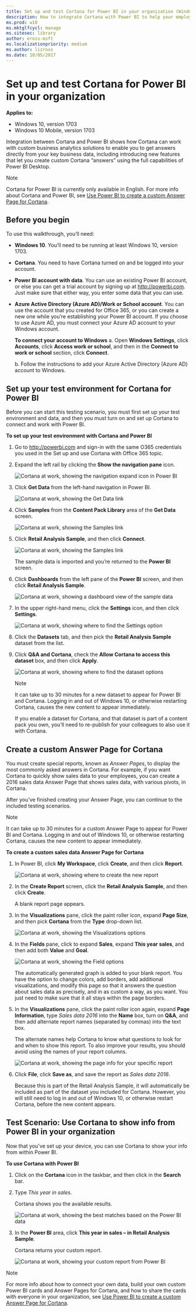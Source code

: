 ```yaml
---
title: Set up and test Cortana for Power BI in your organization (Windows 10)
description: How to integrate Cortana with Power BI to help your employees get answers directly from your key business data.
ms.prod: w10
ms.mktglfcycl: manage
ms.sitesec: library
author: eross-msft
ms.localizationpriority: medium
ms.author: lizross
ms.date: 10/05/2017
---
```


# Set up and test Cortana for Power BI in your organization
**Applies to:**

-   Windows 10, version 1703
-   Windows 10 Mobile, version 1703

Integration between Cortana and Power BI shows how Cortana can work with custom business analytics solutions to enable you to get answers directly from your key business data, including introducing new features that let you create custom Cortana “answers” using the full capabilities of Power BI Desktop.

>[!Note]
>Cortana for Power BI is currently only available in English. For more info about Cortana and Power BI, see [Use Power BI to create a custom Answer Page for Cortana](https://powerbi.microsoft.com/documentation/powerbi-service-cortana-desktop-entity-cards/).

## Before you begin
To use this walkthrough, you’ll need:

- **Windows 10**. You’ll need to be running at least Windows 10, version 1703.

- **Cortana**. You need to have Cortana turned on and be logged into your account.

- **Power BI account with data**. You can use an existing Power BI account, or else you can get a trial account by signing up at http://powerbi.com. Just make sure that either way, you enter some data that you can use.

- **Azure Active Directory (Azure AD)/Work or School account**. You can use the account that you created for Office 365, or you can create a new one while you’re establishing your Power BI account. If you choose to use Azure AD, you must connect your Azure AD account to your Windows account.

    **To connect your account to Windows**
    a.	Open **Windows Settings**, click **Accounts**, click **Access work or school**, and then in the **Connect to work or school** section, click **Connect**.
    
    b.	Follow the instructions to add your Azure Active Directory (Azure AD) account to Windows.

## Set up your test environment for Cortana for Power BI
Before you can start this testing scenario, you must first set up your test environment and data, and then you must turn on and set up Cortana to connect and work with Power BI.

**To set up your test environment with Cortana and Power BI**

1. Go to http://powerbi.com and sign-in with the same O365 credentials you used in the Set up and use Cortana with Office 365 topic.

2. Expand the left rail by clicking the **Show the navigation pane** icon.

    ![Cortana at work, showing the navigation expand icon in Power BI](../images/cortana-powerbi-expand-nav.png)

3.	Click **Get Data** from the left-hand navigation in Power BI.

    ![Cortana at work, showing the Get Data link](../images/cortana-powerbi-getdata.png)

4.	Click **Samples** from the **Content Pack Library** area of the **Get Data** screen.

    ![Cortana at work, showing the Samples link](../images/cortana-powerbi-getdata-samples.png)

5.	Click **Retail Analysis Sample**, and then click **Connect**.

    ![Cortana at work, showing the Samples link](../images/cortana-powerbi-retail-analysis-sample.png)
 
    The sample data is imported and you’re returned to the **Power BI** screen.

6.	Click **Dashboards** from the left pane of the **Power BI** screen, and then click **Retail Analysis Sample**.

    ![Cortana at work, showing a dashboard view of the sample data](../images/cortana-powerbi-retail-analysis-dashboard.png)    
 
7.	In the upper right-hand menu, click the **Settings** icon, and then click **Settings**.

    ![Cortana at work, showing where to find the Settings option](../images/cortana-powerbi-settings.png) 

8.	Click the **Datasets** tab, and then pick the **Retail Analysis Sample** dataset from the list.

9.	Click **Q&A and Cortana**, check the **Allow Cortana to access this dataset** box, and then click **Apply**.

    ![Cortana at work, showing where to find the dataset options](../images/cortana-powerbi-retail-analysis-dataset.png)

    >[!NOTE]
    >It can take up to 30 minutes for a new dataset to appear for Power BI and Cortana. Logging in and out of Windows 10, or otherwise restarting Cortana, causes the new content to appear immediately.<p>If you enable a dataset for Cortana, and that dataset is part of a content pack you own, you’ll need to re-publish for your colleagues to also use it with Cortana.

## Create a custom Answer Page for Cortana
You must create special reports, known as _Answer Pages_, to display the most commonly asked answers in Cortana. For example, if you want Cortana to quickly show sales data to your employees, you can create a 2016 sales data Answer Page that shows sales data, with various pivots, in Cortana.

After you’ve finished creating your Answer Page, you can continue to the included testing scenarios.

>[!NOTE]
>It can take up to 30 minutes for a custom Answer Page to appear for Power BI and Cortana. Logging in and out of Windows 10, or otherwise restarting Cortana, causes the new content to appear immediately.

**To create a custom sales data Answer Page for Cortana**
1.	In Power BI, click **My Workspace**, click **Create**, and then click **Report**.

    ![Cortana at work, showing where to create the new report](../images/cortana-powerbi-create-report.png)
 
2.	In the **Create Report** screen, click the **Retail Analysis Sample**, and then click **Create**.

    A blank report page appears.

3.	In the **Visualizations** pane, click the paint roller icon, expand **Page Size**, and then pick **Cortana** from the **Type** drop-down list.

    ![Cortana at work, showing the Visualizations options](../images/cortana-powerbi-pagesize.png)

4.	In the **Fields** pane, click to expand **Sales**, expand **This year sales**, and then add both **Value** and **Goal**.

    ![Cortana at work, showing the Field options](../images/cortana-powerbi-field-selection.png)
 
    The automatically generated graph is added to your blank report. You have the option to change colors, add borders, add additional visualizations, and modify this page so that it answers the question about sales data as precisely, and in as custom a way, as you want. You just need to make sure that it all stays within the page borders.

5.	In the **Visualizations** pane, click the paint roller icon again, expand **Page Information**, type _Sales data 2016_ into the **Name** box, turn on **Q&A**, and then add alternate report names (separated by commas) into the text box.

    The alternate names help Cortana to know what questions to look for and when to show this report. To also improve your results, you should avoid using the names of your report columns.

    ![Cortana at work, showing the page info for your specific report](../images/cortana-powerbi-report-qna.png)
    
6.	Click **File**, click **Save as**, and save the report as _Sales data 2016_. 

    Because this is part of the Retail Analysis Sample, it will automatically be included as part of the dataset you included for Cortana. However, you will still need to log in and out of Windows 10, or otherwise restart Cortana, before the new content appears.

## Test Scenario: Use Cortana to show info from Power BI in your organization
Now that you’ve set up your device, you can use Cortana to show your info from within Power BI.

**To use Cortana with Power BI**
1.	Click on the **Cortana** icon in the taskbar, and then click in the **Search** bar.

2.	Type _This year in sales_.

    Cortana shows you the available results.

    ![Cortana at work, showing the best matches based on the Power BI data](../images/cortana-powerbi-search.png)
 	 
3.	In the **Power BI** area, click **This year in sales – in Retail Analysis Sample**.

 	Cortana returns your custom report.

    ![Cortana at work, showing your custom report from Power BI](../images/cortana-powerbi-myreport.png)
 	 
>[!NOTE]
>For more info about how to connect your own data, build your own custom Power BI cards and Answer Pages for Cortana, and how to share the cards with everyone in your organization, see [Use Power BI to create a custom Answer Page for Cortana](https://powerbi.microsoft.com/documentation/powerbi-service-cortana-desktop-entity-cards/).
